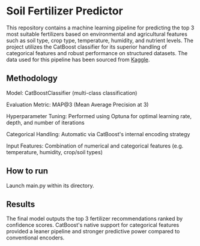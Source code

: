 # Soil Fertilizer Predictor
This repository contains a machine learning pipeline for predicting the top 3 most suitable fertilizers based on environmental and agricultural features such as soil type, crop type, temperature, humidity, and nutrient levels. The project utilizes the CatBoost classifier for its superior handling of categorical features and robust performance on structured datasets.
The data used for this pipeline has been sourced from [Kaggle](https://www.kaggle.com/competitions/playground-series-s5e6/data).

## Methodology
Model: CatBoostClassifier (multi-class classification)

Evaluation Metric: MAP@3 (Mean Average Precision at 3)

Hyperparameter Tuning: Performed using Optuna for optimal learning rate, depth, and number of iterations

Categorical Handling: Automatic via CatBoost's internal encoding strategy

Input Features: Combination of numerical and categorical features (e.g. temperature, humidity, crop/soil types)

## How to run
Launch main.py within its directory.

## Results
The final model outputs the top 3 fertilizer recommendations ranked by confidence scores. CatBoost's native support for categorical features provided a leaner pipeline and stronger predictive power compared to conventional encoders.
